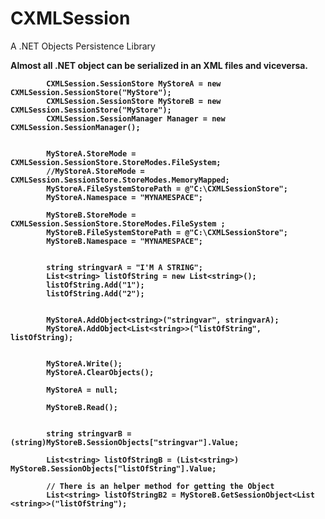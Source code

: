 # CXMLSession
A .NET Objects Persistence Library<p><b>
Almost all .NET object can be serialized in an XML files and viceversa.


            CXMLSession.SessionStore MyStoreA = new CXMLSession.SessionStore("MyStore");
            CXMLSession.SessionStore MyStoreB = new CXMLSession.SessionStore("MyStore");
            CXMLSession.SessionManager Manager = new CXMLSession.SessionManager();


            MyStoreA.StoreMode = CXMLSession.SessionStore.StoreModes.FileSystem;
            //MyStoreA.StoreMode = CXMLSession.SessionStore.StoreModes.MemoryMapped;
            MyStoreA.FileSystemStorePath = @"C:\CXMLSessionStore";
            MyStoreA.Namespace = "MYNAMESPACE";

            MyStoreB.StoreMode = CXMLSession.SessionStore.StoreModes.FileSystem ;
            MyStoreB.FileSystemStorePath = @"C:\CXMLSessionStore";
            MyStoreB.Namespace = "MYNAMESPACE";


            string stringvarA = "I'M A STRING";
            List<string> listOfString = new List<string>();
            listOfString.Add("1");
            listOfString.Add("2");


            MyStoreA.AddObject<string>("stringvar", stringvarA);
            MyStoreA.AddObject<List<string>>("listOfString", listOfString);


            MyStoreA.Write();
            MyStoreA.ClearObjects();

            MyStoreA = null;

            MyStoreB.Read();


            string stringvarB = (string)MyStoreB.SessionObjects["stringvar"].Value;

            List<string> listOfStringB = (List<string>) MyStoreB.SessionObjects["listOfString"].Value;
            
            // There is an helper method for getting the Object 
            List<string> listOfStringB2 = MyStoreB.GetSessionObject<List <string>>("listOfString");
